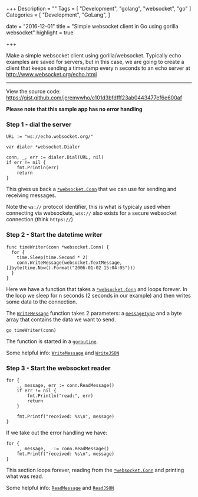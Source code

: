 +++
Description = ""
Tags = [
  "Development",
  "golang",
  "websocket",
  "go" 
]
Categories = [
  "Development",
  "GoLang",
]

date = "2016-12-01"
title = "Simple websocket client in Go using gorilla websocket"
highlight = true

+++

Make a simple websocket client using gorilla/websocket. Typically echo examples are saved for servers, 
but in this case, we are going to create a client that keeps sending a timestamp every n seconds to an echo server at http://www.websocket.org/echo.html

<!--more-->

---

View the source code: https://gist.github.com/jeremywho/c101d3bfdfff23ab0443477ef6e600af

**Please note that this sample app has no error handling**

### Step 1 - dial the server

    URL := "ws://echo.websocket.org/"

	var dialer *websocket.Dialer

	conn, _, err := dialer.Dial(URL, nil)
	if err != nil {
		fmt.Println(err)
		return
	}

This gives us back a [`*websocket.Conn`](https://godoc.org/github.com/gorilla/websocket#Conn) that we can use for sending and receiving messages.

Note the `ws://` protocol identifier, this is what is typicaly used when connecting via websockets, `wss://` also exists for a secure websocket connection (think `https://`)


### Step 2 - Start the datetime writer

    func timeWriter(conn *websocket.Conn) {
	  for {
	    time.Sleep(time.Second * 2)
		conn.WriteMessage(websocket.TextMessage, []byte(time.Now().Format("2006-01-02 15:04:05")))
	  }
    }

Here we have a function that takes a [`*websocket.Conn`](https://godoc.org/github.com/gorilla/websocket#Conn) and loops forever.
In the loop we sleep for n seconds (2 seconds in our example) and then writes some data to the connection. 

The [`WriteMessage`](https://godoc.org/github.com/gorilla/websocket#Conn.WriteMessage) function takes 2 parameters: a [`messageType`](https://godoc.org/github.com/gorilla/websocket#pkg-constants) and a byte array that contains the data we want to send.

    go timeWriter(conn)

The function is started in a [`goroutine`](https://gobyexample.com/goroutines).

Some helpful info:
[`WriteMessage`](https://godoc.org/github.com/gorilla/websocket#Conn.WriteMessage) and 
[`WriteJSON`](https://godoc.org/github.com/gorilla/websocket#Conn.WriteJSON)

### Step 3 - Start the websocket reader

    for {
		_, message, err := conn.ReadMessage()
		if err != nil {
			fmt.Println("read:", err)
			return
		}

		fmt.Printf("received: %s\n", message)
	}

If we take out the error handling we have:

    for {
		_, message, _ := conn.ReadMessage()
		fmt.Printf("received: %s\n", message)
	}

This section loops forever, reading from the [`*websocket.Conn`](https://godoc.org/github.com/gorilla/websocket#Conn) and printing what was read.

Some helpful info:
[`ReadMessage`](https://godoc.org/github.com/gorilla/websocket#Conn.ReadMessage) and 
[`ReadJSON`](https://godoc.org/github.com/gorilla/websocket#Conn.ReadJSON)




